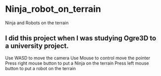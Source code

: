 Ninja_robot_on_terrain
======================

Ninja and Robots on the terrain

I did this project when I was studying Ogre3D to a university project.
-------------------------------------------------------------------------------------------

Use WASD to move the camera
Use Mouse to control move the pointer
Press right mouse button to put a Ninja on the terrain
Press left mouse button to put a robot on the terrain
